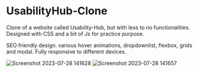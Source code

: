 # UsabilityHub-Clone
Clone of a website called Usability-Hub, but with less to no functionalities. Designed with CSS and a bit of Js for practice purpose.

SEO friendly design.
various hover animations, dropdownlist, flexbox, grids and modal.
Fully responsive to different devices.


![Screenshot 2023-07-28 141628](https://github.com/Bluetooth-stack/UsabilityHub-Clone/assets/80689111/b34a6bcc-6a58-4731-84d5-e22f80ae8b1d)
![Screenshot 2023-07-28 141657](https://github.com/Bluetooth-stack/UsabilityHub-Clone/assets/80689111/b5ecc2d6-cc97-4339-903c-52e57d2c66b1)
